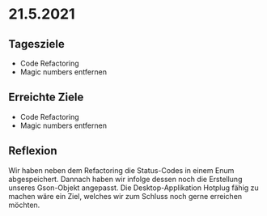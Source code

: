 # 21.5.2021

## Tagesziele
* Code Refactoring
* Magic numbers entfernen

## Erreichte Ziele
* Code Refactoring
* Magic numbers entfernen

## Reflexion
Wir haben neben dem Refactoring die Status-Codes in einem Enum abgespeichert. Dannach haben wir infolge dessen noch die Erstellung unseres Gson-Objekt angepasst. Die Desktop-Applikation Hotplug fähig zu machen wäre ein Ziel, welches wir zum Schluss noch gerne erreichen möchten.
